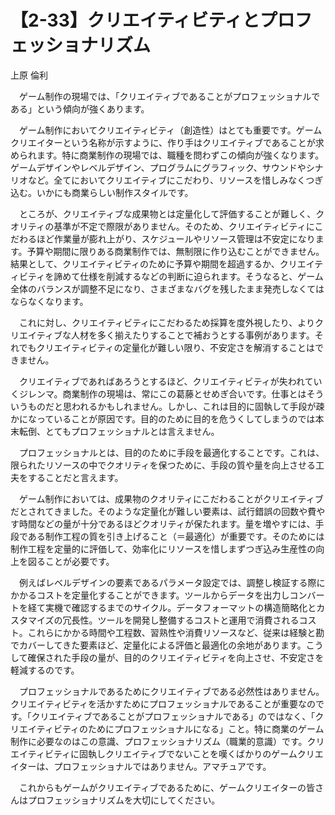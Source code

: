 # 【2-33】クリエイティビティとプロフェッショナリズム

<div class="author">上原 倫利</div>

　ゲーム制作の現場では、「クリエイティブであることがプロフェッショナルである」という傾向が強くあります。

　ゲーム制作においてクリエイティビティ（創造性）はとても重要です。ゲームクリエイターという名称が示すように、作り手はクリエイティブであることが求められます。特に商業制作の現場では、職種を問わずこの傾向が強くなります。ゲームデザインやレベルデザイン、プログラムにグラフィック、サウンドやシナリオなど。全てにおいてクリエイティブにこだわり、リソースを惜しみなくつぎ込む。いかにも商業らしい制作スタイルです。

　ところが、クリエイティブな成果物とは定量化して評価することが難しく、クオリティの基準が不定で際限がありません。そのため、クリエイティビティにこだわるほど作業量が膨れ上がり、スケジュールやリソース管理は不安定になります。予算や期間に限りある商業制作では、無制限に作り込むことができません。結果として、クリエイティビティのために予算や期間を超過するか、クリエイティビティを諦めて仕様を削減するなどの判断に迫られます。そうなると、ゲーム全体のバランスが調整不足になり、さまざまなバグを残したまま発売しなくてはならなくなります。

　これに対し、クリエイティビティにこだわるため採算を度外視したり、よりクリエイティブな人材を多く揃えたりすることで補おうとする事例があります。それでもクリエイティビティの定量化が難しい限り、不安定さを解消することはできません。

　クリエイティブであればあろうとするほど、クリエイティビティが失われていくジレンマ。商業制作の現場は、常にこの葛藤とせめぎ合いです。仕事とはそういうものだと思われるかもしれません。しかし、これは目的に固執して手段が疎かになっていることが原因です。目的のために目的を危うくしてしまうのでは本末転倒、とてもプロフェッショナルとは言えません。

　プロフェッショナルとは、目的のために手段を最適化することです。これは、限られたリソースの中でクオリティを保つために、手段の質や量を向上させる工夫をすることだと言えます。

　ゲーム制作においては、成果物のクオリティにこだわることがクリエイティブだとされてきました。そのような定量化が難しい要素は、試行錯誤の回数や費やす時間などの量が十分であるほどクオリティが保たれます。量を増やすには、手段である制作工程の質を引き上げること（＝最適化）が重要です。そのためには制作工程を定量的に評価して、効率化にリソースを惜しまずつぎ込み生産性の向上を図ることが必要です。

　例えばレベルデザインの要素であるパラメータ設定では、調整し検証する際にかかるコストを定量化することができます。ツールからデータを出力しコンバートを経て実機で確認するまでのサイクル。データフォーマットの構造簡略化とカスタマイズの冗長性。ツールを開発し整備するコストと運用で消費されるコスト。これらにかかる時間や工程数、習熟性や消費リソースなど、従来は経験と勘でカバーしてきた要素ほど、定量化による評価と最適化の余地があります。こうして確保された手段の量が、目的のクリエイティビティを向上させ、不安定さを軽減するのです。

　プロフェッショナルであるためにクリエイティブである必然性はありません。クリエイティビティを活かすためにプロフェッショナルであることが重要なのです。「クリエイティブであることがプロフェッショナルである」のではなく、「クリエイティビティのためにプロフェッショナルになる」こと。特に商業のゲーム制作に必要なのはこの意識、プロフェッショナリズム（職業的意識）です。クリエイティビティに固執しクリエイティブでないことを嘆くばかりのゲームクリエイターは、プロフェッショナルではありません。アマチュアです。

　これからもゲームがクリエイティブであるために、ゲームクリエイターの皆さんはプロフェッショナリズムを大切にしてください。
